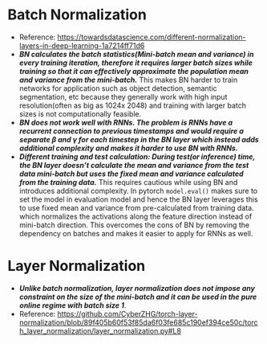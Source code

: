 # Batch Normalization
- Reference: https://towardsdatascience.com/different-normalization-layers-in-deep-learning-1a7214ff71d6
- ***BN calculates the batch statistics(Mini-batch mean and variance) in every training iteration, therefore it requires larger batch sizes while training so that it can effectively approximate the population mean and variance from the mini-batch.*** This makes BN harder to train networks for application such as object detection, semantic segmentation, etc because they generally work with high input resolution(often as big as 1024x 2048) and training with larger batch sizes is not computationally feasible.
- ***BN does not work well with RNNs. The problem is RNNs have a recurrent connection to previous timestamps and would require a separate $\beta$ and $\gamma$ for each timestep in the BN layer which instead adds additional complexity and makes it harder to use BN with RNNs.***
- ***Different training and test calculation: During test(or inference) time, the BN layer doesn’t calculate the mean and variance from the test data mini-batch but uses the fixed mean and variance calculated from the training data.*** This requires cautious while using BN and introduces additional complexity. In pytorch `model.eval()` makes sure to set the model in evaluation model and hence the BN layer leverages this to use fixed mean and variance from pre-calculated from training data. which normalizes the activations along the feature direction instead of mini-batch direction. This overcomes the cons of BN by removing the dependency on batches and makes it easier to apply for RNNs as well.

# Layer Normalization
- ***Unlike batch normalization, layer normalization does not impose any constraint on the size of the mini-batch and it can be used in the pure online regime with batch size 1***.
- Reference: https://github.com/CyberZHG/torch-layer-normalization/blob/89f405b60f53f85da6f03fe685c190ef394ce50c/torch_layer_normalization/layer_normalization.py#L8
```python

```